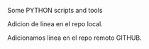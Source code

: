 Some PYTHON scripts and tools

Adicion de linea en el repo local.

Adicionamos linea en el repo remoto GITHUB.

